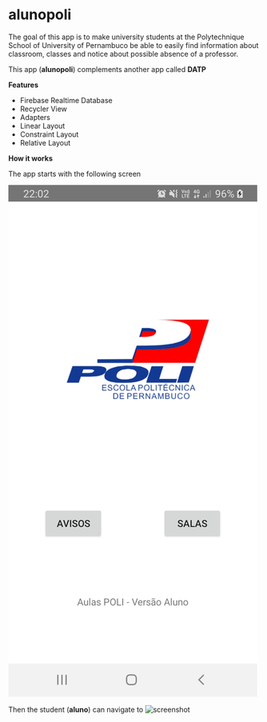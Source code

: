 # alunopoli

The goal of this app is to make university students at the Polytechnique School of University of Pernambuco be able to easily find information about
classroom, classes and notice about possible absence of a professor.

This app (**alunopoli**) complements another app called **DATP**

**Features**
- Firebase Realtime Database
- Recycler View
- Adapters
- Linear Layout
- Constraint Layout
- Relative Layout

**How it works**

The app starts with the following screen

![screenshot](images/screenStart.jpeg)

Then the student (**aluno**) can navigate to
![screenshot](images/screenRooms.jpg)




